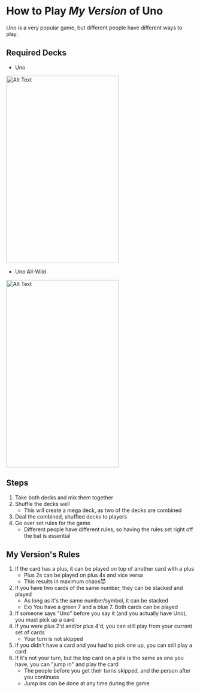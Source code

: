 # How to Play *My Version* of Uno
Uno is a very popular game, but different people have different ways to play.
## Required Decks
- Uno
  
<img src="https://m.media-amazon.com/images/I/71MrrNB7jCL.jpg" alt="Alt Text" width="300" height="500">


- Uno All-Wild
  
<img src="https://encrypted-tbn0.gstatic.com/images?q=tbn:ANd9GcQE-aIlzWoVOfoq2aKztH4A6hzvM8cN4W3JuQ&s" alt="Alt Text" width="300" height="500">

## Steps
1. Take both decks and mix them together
2. Shuffle the decks well
    - This will create a mega deck, as two of the decks are combined
3. Deal the combined, shuffled decks to players
4. Go over set rules for the game
    - Different people have different rules, so having the rules set right off the bat is essential

## My Version's Rules
1. If the card has a plus, it can be played on top of another card with a plus
    - Plus 2s can be played on plus 4s and vice versa
    - This results in maximum chaos😈
2. If you have two cards of the same number, they can be stacked and played
    - As long as it's the same number/symbol, it can be stacked
    - Ex) You have a green 7 and a blue 7. Both cards can be played
3. If someone says "Uno" before you say it (and you actually have Uno), you must pick up a card
4. If you were plus 2'd and/or plus 4'd, you can still play from your current set of cards
    - Your turn is not skipped
5. If you didn't have a card and you had to pick one up, you can still play a card
6. If it's not your turn, but the top card on a pile is the same as one you have, you can "jump in" and play the card
   - The people before you get their turns skipped, and the person after you continues
   - Jump ins can be done at any time during the game
